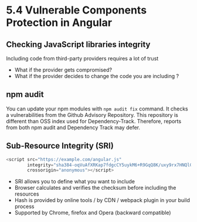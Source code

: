 # 5.4 Vulnerable Components Protection in Angular

## Checking JavaScript libraries integrity

Including code from third-party providers requires a lot of trust
- What if the provider gets compromised?
- What if the provider decides to change the code you are including ?

## npm audit

You can update your npm modules with `npm audit fix` command.
It checks a vulnerabilities from the Github Advisory Repository.
This repository is different than OSS index used for Dependency-Track.
Therefore, reports from both npm audit and Dependency Track may defer.

## Sub-Resource Integrity (SRI)

``` typescript
<script src="https://example.com/angular.js"
        integrity="sha384-oqVuAfXRKap7fdgcCY5uykM6+R9GqQ8K/uxy9rx7HNQlGYl1kPzQho1wx4JwY8wC"
        crossorigin="anonymous"></script>
```

- SRI allows you to define what you want to include
- Browser calculates and verifies the checksum before including the resources
- Hash is provided by online tools / by CDN / webpack plugin in your build process
- Supported by Chrome, firefox and Opera (backward compatible)

